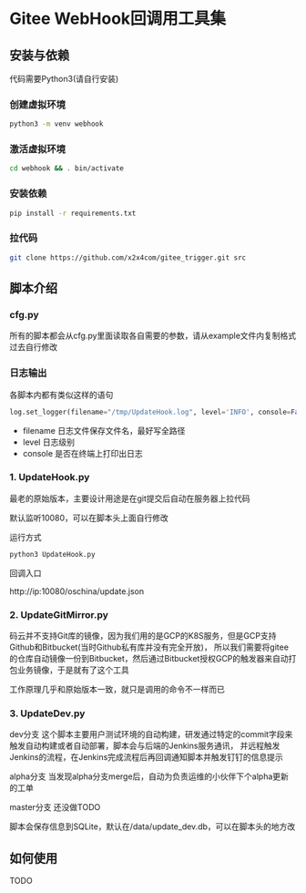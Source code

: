 # Gitee WebHook回调用工具集

## 安装与依赖

代码需要Python3(请自行安装)

### 创建虚拟环境

```bash
python3 -m venv webhook
```

### 激活虚拟环境

```bash
cd webhook && . bin/activate
```

### 安装依赖
```bash
pip install -r requirements.txt
```

### 拉代码
```bash
git clone https://github.com/x2x4com/gitee_trigger.git src
```

## 脚本介绍

### cfg.py
所有的脚本都会从cfg.py里面读取各自需要的参数，请从example文件内复制格式过去自行修改


### 日志输出
各脚本内都有类似这样的语句

```python
log.set_logger(filename="/tmp/UpdateHook.log", level='INFO', console=False)
```

- filename 日志文件保存文件名，最好写全路径
- level 日志级别
- console 是否在终端上打印出日志


### 1. UpdateHook.py

最老的原始版本，主要设计用途是在git提交后自动在服务器上拉代码

默认监听10080，可以在脚本头上面自行修改

运行方式

```bash
python3 UpdateHook.py
```

回调入口

http://ip:10080/oschina/update.json


### 2. UpdateGitMirror.py

码云并不支持Git库的镜像，因为我们用的是GCP的K8S服务，但是GCP支持Github和Bitbucket(当时Github私有库并没有完全开放)，
所以我们需要将gitee的仓库自动镜像一份到Bitbucket，然后通过Bitbucket授权GCP的触发器来自动打包业务镜像，于是就有了这个工具

工作原理几乎和原始版本一致，就只是调用的命令不一样而已


### 3. UpdateDev.py

dev分支
这个脚本主要用户测试环境的自动构建，研发通过特定的commit字段来触发自动构建或者自动部署，脚本会与后端的Jenkins服务通讯，
并远程触发Jenkins的流程，在Jenkins完成流程后再回调通知脚本并触发钉钉的信息提示

alpha分支
当发现alpha分支merge后，自动为负责运维的小伙伴下个alpha更新的工单

master分支
还没做TODO

脚本会保存信息到SQLite，默认在/data/update_dev.db，可以在脚本头的地方改

## 如何使用

TODO



